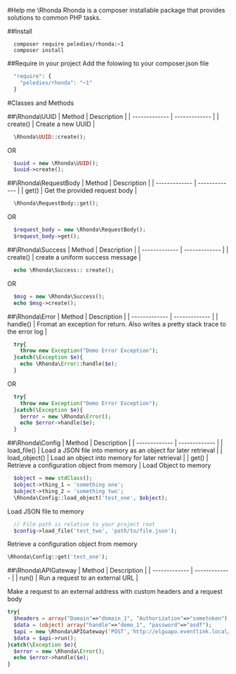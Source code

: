 #Help me \Rhonda
Rhonda is a composer installable package that provides solutions to common PHP tasks.

##Install
```shell
  composer require peledies/rhonda:~1
  composer install
```

##Require in your project
Add the folowing to your composer.json file
```php
  "require": {
    "peledies/rhonda": "~1"
  }
```

#Classes and Methods

##\Rhonda\UUID
| Method  | Description |
| ------------- | ------------- |
| create()  | Create a new UUID  |
```php
  \Rhonda\UUID::create();
```
OR
```php
  $uuid = new \Rhonda\UUID();
  $uuid->create();
```


##\Rhonda\RequestBody
| Method  | Description |
| ------------- | ------------- |
| get()  | Get the provided request body  |
```php
  \Rhonda\RequestBody::get();
```
OR
```php
  $request_body = new \Rhonda\RequestBody();
  $request_body->get();
```


##\Rhonda\Success
| Method  | Description |
| ------------- | ------------- |
| create()  | create a uniform success message   |
```php
  echo \Rhonda\Success:: create();
```
OR
```php
  $msg = new \Rhonda\Success();
  echo $msg->create();
```


##\Rhonda\Error
| Method  | Description |
| ------------- | ------------- |
| handle()  | Fromat an exception for return. Also writes a pretty stack trace to the error log   |
```php
  try{
    throw new Exception("Demo Error Exception");
  }catch(\Exception $e){
    echo \Rhonda\Error::handle($e);
  }
```
OR
```php
  try{
    throw new Exception("Demo Error Exception");
  }catch(\Exception $e){
    $error = new \Rhonda\Error();
    echo $error->handle($e);
  }
```


##\Rhonda\Config
| Method  | Description |
| ------------- | ------------- |
| load_file()  | Load a JSON file into memory as an object for later retrieval  |
| load_object()  | Load an object into memory for later retrieval  |
| get()  | Retrieve a configuration object from memory  |
Load Object to memory
```php
  $object = new stdClass();
  $object->thing_1 = 'something one';
  $object->thing_2 = 'something two';
  \Rhonda\Config::load_object('test_one', $object);
```
Load JSON file to memory
```php
  // File path is relative to your project root
  $config->load_file('test_two', 'path/to/file.json');
```
Retrieve a configuration object from memory
```php
\Rhonda\Config::get('test_one');
```


##\Rhonda\APIGateway
| Method  | Description |
| ------------- | ------------- |
| run()  | Run a request to an external URL  |


Make a request to an external address with custom headers and a request body
```php
try{
  $headers = array("Domain"=>"domain_1", "Authorization"=>"sometoken");
  $data = (object) array("handle"=>"demo_1", "password"=>"asdf");
  $api = new \Rhonda\APIGateway('POST','http://elguapo.eventlink.local/authenticateasdf/',$data, $headers);
  $data = $api->run();
}catch(\Exception $e){
  $error = new \Rhonda\Error();
  echo $error->handle($e);
}
```

